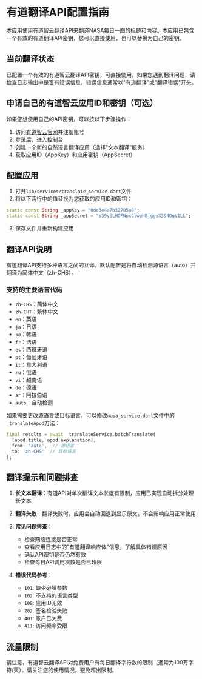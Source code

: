 # 有道翻译API配置指南

本应用使用有道智云翻译API来翻译NASA每日一图的标题和内容。本应用已包含一个有效的有道翻译API密钥，您可以直接使用，也可以替换为自己的密钥。

## 当前翻译状态

已配置一个有效的有道智云翻译API密钥，可直接使用。如果您遇到翻译问题，请检查日志输出中是否有错误信息，错误信息通常以"有道翻译"或"翻译错误"开头。

## 申请自己的有道智云应用ID和密钥（可选）

如果您想使用自己的API密钥，可以按以下步骤操作：

1. 访问[有道智云官网](https://ai.youdao.com/)并注册账号
2. 登录后，进入控制台
3. 创建一个新的自然语言翻译应用（选择"文本翻译"服务）
4. 获取应用ID（AppKey）和应用密钥（AppSecret）

## 配置应用

1. 打开`lib/services/translate_service.dart`文件
2. 将以下两行中的值替换为您获取的应用ID和密钥：

```dart
static const String _appKey = "0de3e4a7b32705a0";
static const String _appSecret = "s39ySLHDFNpxClwpHBjggsX394DqV1LL";
```

3. 保存文件并重新构建应用

## 翻译API说明

有道翻译API支持多种语言之间的互译。默认配置是将自动检测源语言（auto）并翻译为简体中文（zh-CHS）。

### 支持的主要语言代码

- `zh-CHS`：简体中文
- `zh-CHT`：繁体中文
- `en`：英语
- `ja`：日语
- `ko`：韩语
- `fr`：法语
- `es`：西班牙语
- `pt`：葡萄牙语
- `it`：意大利语
- `ru`：俄语
- `vi`：越南语
- `de`：德语
- `ar`：阿拉伯语
- `auto`：自动检测

如果需要更改源语言或目标语言，可以修改`nasa_service.dart`文件中的`_translateApod`方法：

```dart
final results = await _translateService.batchTranslate(
  [apod.title, apod.explanation],
  from: 'auto',  // 源语言
  to: 'zh-CHS'  // 目标语言
);
```

## 翻译提示和问题排查

1. **长文本翻译**：有道API对单次翻译文本长度有限制，应用已实现自动拆分处理长文本
   
2. **翻译失败**：翻译失败时，应用会自动回退到显示原文，不会影响应用正常使用

3. **常见问题排查**：
   - 检查网络连接是否正常
   - 查看应用日志中的"有道翻译响应体"信息，了解具体错误原因
   - 确认API密钥是否仍然有效
   - 检查每日API调用次数是否已超限

4. **错误代码参考**：
   - `101`: 缺少必填参数
   - `102`: 不支持的语言类型
   - `108`: 应用ID无效
   - `202`: 签名检验失败
   - `401`: 账户已欠费
   - `411`: 访问频率受限

## 流量限制

请注意，有道智云翻译API对免费用户有每日翻译字符数的限制（通常为100万字符/天）。请关注您的使用情况，避免超出限制。 